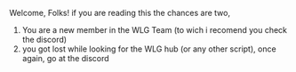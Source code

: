 Welcome, Folks! if you are reading this the chances are two,

1) You are a new member in the WLG Team (to wich i recomend you check the discord)
2) you got lost while looking for the WLG hub (or any other script), once again, go at the discord
